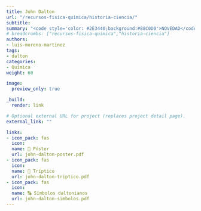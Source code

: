```yaml
---
title: John Dalton
url: "/recursos-fisica-quimica/historia-ciencia/"
subtitle:
summary: "<code style='color: #2E3440;background:#88C0D0'>NOVEDAD</code>"
# breadcrumbs: ["recursos-fisica-quimica","historia-ciencia"]
authors:
- luis-moreno-martinez
tags:
- dalton
categories:
- Química
weight: 60

image:
  preview_only: true

_build:
  render: link

# Optional external URL for project (replaces project detail page).
external_link: ""

links:
- icon_pack: fas
  icon:
  name: 📜 Póster
  url: john-dalton-poster.pdf
- icon_pack: fas
  icon:
  name: 📖 Tríptico
  url: john-dalton-triptico.pdf
- icon_pack: fas
  icon:
  name: 🔠 Símbolos daltonianos
  url: john-dalton-simbolos.pdf
---
```

